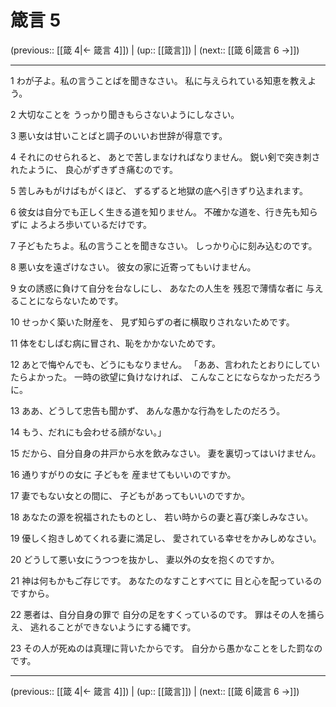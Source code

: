 # 箴言 5

(previous:: [[箴 4|← 箴言 4]]) | (up:: [[箴言]]) | (next:: [[箴 6|箴言 6 →]])

***


1 わが子よ。私の言うことばを聞きなさい。 私に与えられている知恵を教えよう。 

2 大切なことを うっかり聞きもらさないようにしなさい。 

3 悪い女は甘いことばと調子のいいお世辞が得意です。 

4 それにのせられると、 あとで苦しまなければなりません。 鋭い剣で突き刺されたように、 良心がずきずき痛むのです。 

5 苦しみもがけばもがくほど、 ずるずると地獄の底へ引きずり込まれます。 

6 彼女は自分でも正しく生きる道を知りません。 不確かな道を、行き先も知らずに よろよろ歩いているだけです。 

7 子どもたちよ。私の言うことを聞きなさい。 しっかり心に刻み込むのです。 

8 悪い女を遠ざけなさい。 彼女の家に近寄ってもいけません。 

9 女の誘惑に負けて自分を台なしにし、 あなたの人生を 残忍で薄情な者に 与えることにならないためです。 

10 せっかく築いた財産を、 見ず知らずの者に横取りされないためです。 

11 体をむしばむ病に冒され、恥をかかないためです。 

12 あとで悔やんでも、どうにもなりません。 「ああ、言われたとおりにしていたらよかった。 一時の欲望に負けなければ、 こんなことにならなかっただろうに。 

13 ああ、どうして忠告も聞かず、 あんな愚かな行為をしたのだろう。 

14 もう、だれにも会わせる顔がない。」 

15 だから、自分自身の井戸から水を飲みなさい。 妻を裏切ってはいけません。 

16 通りすがりの女に 子どもを 産ませてもいいのですか。 

17 妻でもない女との間に、 子どもがあってもいいのですか。 

18 あなたの源を祝福されたものとし、 若い時からの妻と喜び楽しみなさい。 

19 優しく抱きしめてくれる妻に満足し、 愛されている幸せをかみしめなさい。 

20 どうして悪い女にうつつを抜かし、 妻以外の女を抱くのですか。 

21 神は何もかもご存じです。 あなたのなすことすべてに 目と心を配っているのですから。 

22 悪者は、自分自身の罪で 自分の足をすくっているのです。 罪はその人を捕らえ、 逃れることができないようにする縄です。 

23 その人が死ぬのは真理に背いたからです。 自分から愚かなことをした罰なのです。

***

(previous:: [[箴 4|← 箴言 4]]) | (up:: [[箴言]]) | (next:: [[箴 6|箴言 6 →]])
